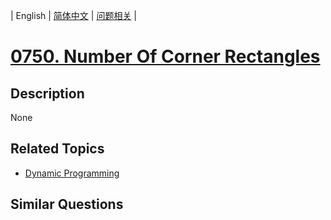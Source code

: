 
| English | [简体中文](README.md) | [问题相关](QUESTION.md) |
# [0750. Number Of Corner Rectangles](https://leetcode-cn.com/problems/number-of-corner-rectangles/)
## Description
None
## Related Topics
- [Dynamic Programming](https://leetcode-cn.com/tag/dynamic-programming)
## Similar Questions

